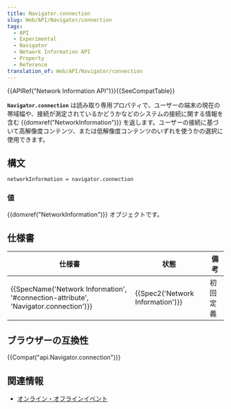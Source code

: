 ```yaml
---
title: Navigator.connection
slug: Web/API/Navigator/connection
tags:
  - API
  - Experimental
  - Navigator
  - Network Information API
  - Property
  - Reference
translation_of: Web/API/Navigator/connection
---
```

{{APIRef("Network Information API")}}{{SeeCompatTable}}

**`Navigator.connection`** は読み取り専用プロパティで、ユーザーの端末の現在の帯域幅や、接続が測定されているかどうかなどのシステムの接続に関する情報を含む {{domxref("NetworkInformation")}} を返します。ユーザーの接続に基づいて高解像度コンテンツ、または低解像度コンテンツのいずれを使うかの選択に使用できます。

## 構文

```
networkInformation = navigator.connection
```

### 値

{{domxref("NetworkInformation")}} オブジェクトです。

## 仕様書

| 仕様書                                                                                                           | 状態                                         | 備考     |
| ---------------------------------------------------------------------------------------------------------------- | -------------------------------------------- | -------- |
| {{SpecName('Network Information', '#connection-attribute', 'Navigator.connection')}} | {{Spec2('Network Information')}} | 初回定義 |

## ブラウザーの互換性

{{Compat("api.Navigator.connection")}}

## 関連情報

- [オンライン・オフラインイベント](/ja/docs/Web/API/NavigatorOnLine/Online_and_offline_events)
